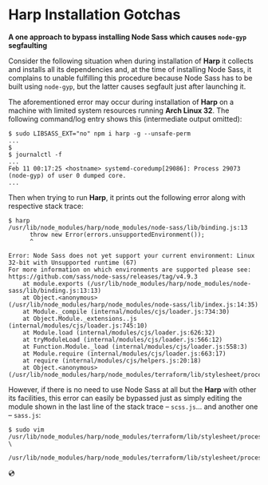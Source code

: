 # Harp Installation Gotchas

**A one approach to bypass installing Node Sass which causes `node-gyp` segfaulting**

Consider the following situation when during installation of **Harp** it collects and installs all its dependencies and, at the time of installing Node Sass, it complains to unable fulfilling this procedure because Node Sass has to be built using `node-gyp`, but the latter causes segfault just after launching it.

The aforementioned error may occur during installation of **Harp** on a machine with limited system resources running **Arch Linux 32**. The following command/log entry shows this (intermediate output omitted):

```
$ sudo LIBSASS_EXT="no" npm i harp -g --unsafe-perm
...
$
$ journalctl -f
...
Feb 11 00:17:25 <hostname> systemd-coredump[29086]: Process 29073 (node-gyp) of user 0 dumped core.
...
```

Then when trying to run **Harp**, it prints out the following error along with respective stack trace:

```
$ harp
/usr/lib/node_modules/harp/node_modules/node-sass/lib/binding.js:13
      throw new Error(errors.unsupportedEnvironment());
      ^

Error: Node Sass does not yet support your current environment: Linux 32-bit with Unsupported runtime (67)
For more information on which environments are supported please see:
https://github.com/sass/node-sass/releases/tag/v4.9.3
    at module.exports (/usr/lib/node_modules/harp/node_modules/node-sass/lib/binding.js:13:13)
    at Object.<anonymous> (/usr/lib/node_modules/harp/node_modules/node-sass/lib/index.js:14:35)
    at Module._compile (internal/modules/cjs/loader.js:734:30)
    at Object.Module._extensions..js (internal/modules/cjs/loader.js:745:10)
    at Module.load (internal/modules/cjs/loader.js:626:32)
    at tryModuleLoad (internal/modules/cjs/loader.js:566:12)
    at Function.Module._load (internal/modules/cjs/loader.js:558:3)
    at Module.require (internal/modules/cjs/loader.js:663:17)
    at require (internal/modules/cjs/helpers.js:20:18)
    at Object.<anonymous> (/usr/lib/node_modules/harp/node_modules/terraform/lib/stylesheet/processors/scss.js:1:74)
```

However, if there is no need to use Node Sass at all but the **Harp** with other its facilities, this error can easily be bypassed just as simply editing the module shown in the last line of the stack trace &ndash; `scss.js`... and another one &ndash; `sass.js`:

```
$ sudo vim /usr/lib/node_modules/harp/node_modules/terraform/lib/stylesheet/processors/scss.js \
           /usr/lib/node_modules/harp/node_modules/terraform/lib/stylesheet/processors/sass.js
```

:cd:

